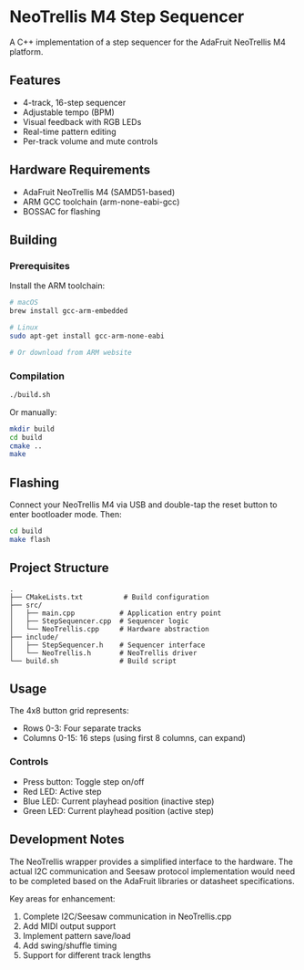 # NeoTrellis M4 Step Sequencer

A C++ implementation of a step sequencer for the AdaFruit NeoTrellis M4 platform.

## Features

- 4-track, 16-step sequencer
- Adjustable tempo (BPM)
- Visual feedback with RGB LEDs
- Real-time pattern editing
- Per-track volume and mute controls

## Hardware Requirements

- AdaFruit NeoTrellis M4 (SAMD51-based)
- ARM GCC toolchain (arm-none-eabi-gcc)
- BOSSAC for flashing

## Building

### Prerequisites

Install the ARM toolchain:
```bash
# macOS
brew install gcc-arm-embedded

# Linux
sudo apt-get install gcc-arm-none-eabi

# Or download from ARM website
```

### Compilation

```bash
./build.sh
```

Or manually:
```bash
mkdir build
cd build
cmake ..
make
```

## Flashing

Connect your NeoTrellis M4 via USB and double-tap the reset button to enter bootloader mode. Then:

```bash
cd build
make flash
```

## Project Structure

```
.
├── CMakeLists.txt          # Build configuration
├── src/
│   ├── main.cpp           # Application entry point
│   ├── StepSequencer.cpp  # Sequencer logic
│   └── NeoTrellis.cpp     # Hardware abstraction
├── include/
│   ├── StepSequencer.h    # Sequencer interface
│   └── NeoTrellis.h       # NeoTrellis driver
└── build.sh               # Build script
```

## Usage

The 4x8 button grid represents:
- Rows 0-3: Four separate tracks
- Columns 0-15: 16 steps (using first 8 columns, can expand)

### Controls
- Press button: Toggle step on/off
- Red LED: Active step
- Blue LED: Current playhead position (inactive step)
- Green LED: Current playhead position (active step)

## Development Notes

The NeoTrellis wrapper provides a simplified interface to the hardware. The actual I2C communication and Seesaw protocol implementation would need to be completed based on the AdaFruit libraries or datasheet specifications.

Key areas for enhancement:
1. Complete I2C/Seesaw communication in NeoTrellis.cpp
2. Add MIDI output support
3. Implement pattern save/load
4. Add swing/shuffle timing
5. Support for different track lengths